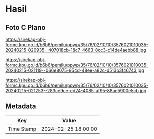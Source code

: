 # Hasil

## Foto C Plano

https://sirekap-obj-formc.kpu.go.id/b6b6/pemilu/ppwp/35/76/02/10/10/3576021010035-20240215-020935--407018cb-18c7-4663-8cc3-c14de4aebb88.jpg

https://sirekap-obj-formc.kpu.go.id/b6b6/pemilu/ppwp/35/76/02/10/10/3576021010035-20240215-021119--066e8075-954d-48ee-a82c-d513b3f46743.jpg

https://sirekap-obj-formc.kpu.go.id/b6b6/pemilu/ppwp/35/76/02/10/10/3576021010035-20240215-021253--283ce9ce-ed24-4085-af95-88ae5900e5cb.jpg


## Metadata

| Key        | Value               |
| ---------- | ------------------- |
| Time Stamp | 2024-02-25 18:00:00 |



